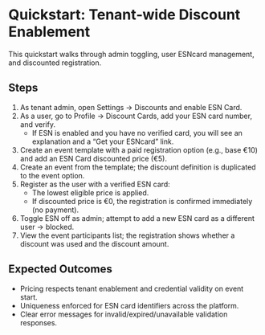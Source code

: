 # Quickstart: Tenant‑wide Discount Enablement

This quickstart walks through admin toggling, user ESNcard management, and discounted registration.

## Steps
1. As tenant admin, open Settings → Discounts and enable ESN Card.
2. As a user, go to Profile → Discount Cards, add your ESN card number, and verify.
   - If ESN is enabled and you have no verified card, you will see an explanation and a “Get your ESNcard” link.
3. Create an event template with a paid registration option (e.g., base €10) and add an ESN Card discounted price (€5).
4. Create an event from the template; the discount definition is duplicated to the event option.
5. Register as the user with a verified ESN card:
   - The lowest eligible price is applied.
   - If discounted price is €0, the registration is confirmed immediately (no payment).
6. Toggle ESN off as admin; attempt to add a new ESN card as a different user → blocked.
7. View the event participants list; the registration shows whether a discount was used and the discount amount.

## Expected Outcomes
- Pricing respects tenant enablement and credential validity on event start.
- Uniqueness enforced for ESN card identifiers across the platform.
- Clear error messages for invalid/expired/unavailable validation responses.
